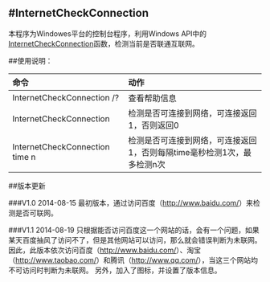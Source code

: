 #InternetCheckConnection
---

本程序为Windowes平台的控制台程序，利用Windows API中的[InternetCheckConnection][1]函数，检测当前是否联通互联网。

##使用说明：

|命令                              | 动作                                         |
|:---------------------------------|:---------------------------------------------|
|InternetCheckConnection /?        | 查看帮助信息                                 |
|InternetCheckConnection           | 检测是否可连接到网络，可连接返回1，否则返回0 |
|InternetCheckConnection time n    | 检测是否可连接到网络，可连接返回1，否则每隔time毫秒检测1次，最多检测n次 |

##版本更新

###V1.0
2014-08-15
最初版本，通过访问百度（<http://www.baidu.com/>）来检测是否可联网。

###V1.1
2014-08-19
只根据能否访问百度这一个网站的话，会有一个问题，如果某天百度抽风了访问不了，但是其他网站可以访问，那么就会错误判断为未联网。
因此，此版本依次访问百度（<http://www.baidu.com/>）、淘宝（<http://www.taobao.com/>）和腾讯（<http://www.qq.com/>），当这三个网站均不可访问时判断为未联网。
另外，加入了图标，并设置了版本信息。


[1]: http://msdn.microsoft.com/en-us/library/aa384346(VS.85).aspx "InternetCheckConnection function (Windows) - MSDN"

